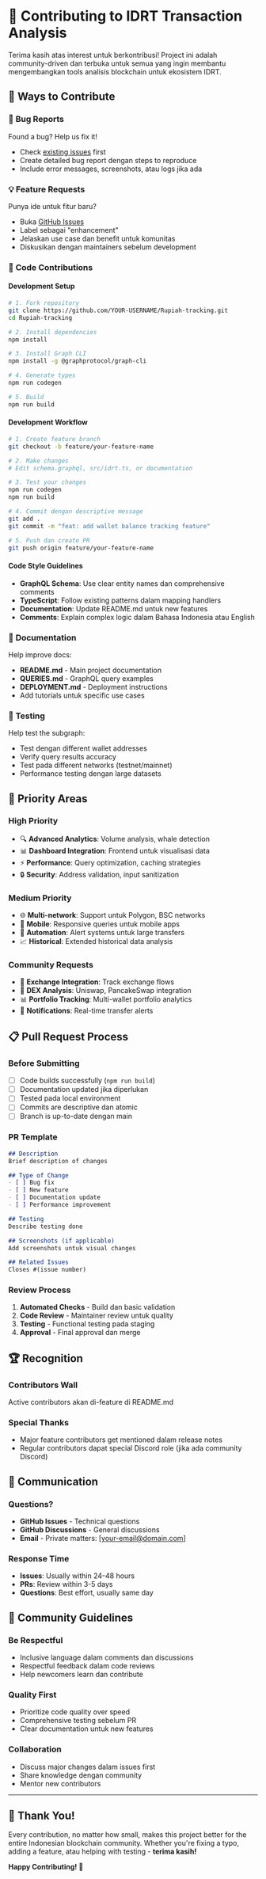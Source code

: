 # 🤝 Contributing to IDRT Transaction Analysis

Terima kasih atas interest untuk berkontribusi! Project ini adalah community-driven dan terbuka untuk semua yang ingin membantu mengembangkan tools analisis blockchain untuk ekosistem IDRT.

## 🌟 Ways to Contribute

### 🐛 **Bug Reports**
Found a bug? Help us fix it!
- Check [existing issues](https://github.com/yeheskieltame/Rupiah-tracking/issues) first
- Create detailed bug report dengan steps to reproduce
- Include error messages, screenshots, atau logs jika ada

### 💡 **Feature Requests**
Punya ide untuk fitur baru?
- Buka [GitHub Issues](https://github.com/yeheskieltame/Rupiah-tracking/issues)
- Label sebagai "enhancement"
- Jelaskan use case dan benefit untuk komunitas
- Diskusikan dengan maintainers sebelum development

### 🔧 **Code Contributions**

#### **Development Setup**
```bash
# 1. Fork repository
git clone https://github.com/YOUR-USERNAME/Rupiah-tracking.git
cd Rupiah-tracking

# 2. Install dependencies
npm install

# 3. Install Graph CLI
npm install -g @graphprotocol/graph-cli

# 4. Generate types
npm run codegen

# 5. Build
npm run build
```

#### **Development Workflow**
```bash
# 1. Create feature branch
git checkout -b feature/your-feature-name

# 2. Make changes
# Edit schema.graphql, src/idrt.ts, or documentation

# 3. Test your changes
npm run codegen
npm run build

# 4. Commit dengan descriptive message
git add .
git commit -m "feat: add wallet balance tracking feature"

# 5. Push dan create PR
git push origin feature/your-feature-name
```

#### **Code Style Guidelines**
- **GraphQL Schema**: Use clear entity names dan comprehensive comments
- **TypeScript**: Follow existing patterns dalam mapping handlers
- **Documentation**: Update README.md untuk new features
- **Comments**: Explain complex logic dalam Bahasa Indonesia atau English

### 📖 **Documentation**
Help improve docs:
- **README.md** - Main project documentation
- **QUERIES.md** - GraphQL query examples
- **DEPLOYMENT.md** - Deployment instructions
- Add tutorials untuk specific use cases

### 🧪 **Testing**
Help test the subgraph:
- Test dengan different wallet addresses
- Verify query results accuracy
- Test pada different networks (testnet/mainnet)
- Performance testing dengan large datasets

## 🎯 **Priority Areas**

### **High Priority**
- 🔍 **Advanced Analytics**: Volume analysis, whale detection
- 📊 **Dashboard Integration**: Frontend untuk visualisasi data
- ⚡ **Performance**: Query optimization, caching strategies
- 🔒 **Security**: Address validation, input sanitization

### **Medium Priority**
- 🌐 **Multi-network**: Support untuk Polygon, BSC networks
- 📱 **Mobile**: Responsive queries untuk mobile apps
- 🤖 **Automation**: Alert systems untuk large transfers
- 📈 **Historical**: Extended historical data analysis

### **Community Requests**
- 🏦 **Exchange Integration**: Track exchange flows
- 💱 **DEX Analysis**: Uniswap, PancakeSwap integration
- 📊 **Portfolio Tracking**: Multi-wallet portfolio analytics
- 🔔 **Notifications**: Real-time transfer alerts

## 📋 **Pull Request Process**

### **Before Submitting**
- [ ] Code builds successfully (`npm run build`)
- [ ] Documentation updated jika diperlukan
- [ ] Tested pada local environment
- [ ] Commits are descriptive dan atomic
- [ ] Branch is up-to-date dengan main

### **PR Template**
```markdown
## Description
Brief description of changes

## Type of Change
- [ ] Bug fix
- [ ] New feature
- [ ] Documentation update
- [ ] Performance improvement

## Testing
Describe testing done

## Screenshots (if applicable)
Add screenshots untuk visual changes

## Related Issues
Closes #(issue number)
```

### **Review Process**
1. **Automated Checks** - Build dan basic validation
2. **Code Review** - Maintainer review untuk quality
3. **Testing** - Functional testing pada staging
4. **Approval** - Final approval dan merge

## 🏆 **Recognition**

### **Contributors Wall**
Active contributors akan di-feature di README.md

### **Special Thanks**
- Major feature contributors get mentioned dalam release notes
- Regular contributors dapat special Discord role (jika ada community Discord)

## 💬 **Communication**

### **Questions?**
- **GitHub Issues** - Technical questions
- **GitHub Discussions** - General discussions
- **Email** - Private matters: [your-email@domain.com]

### **Response Time**
- **Issues**: Usually within 24-48 hours
- **PRs**: Review within 3-5 days
- **Questions**: Best effort, usually same day

## 🤗 **Community Guidelines**

### **Be Respectful**
- Inclusive language dalam comments dan discussions
- Respectful feedback dalam code reviews
- Help newcomers learn dan contribute

### **Quality First**
- Prioritize code quality over speed
- Comprehensive testing sebelum PR
- Clear documentation untuk new features

### **Collaboration**
- Discuss major changes dalam issues first
- Share knowledge dengan community
- Mentor new contributors

---

## 🙏 **Thank You!**

Every contribution, no matter how small, makes this project better for the entire Indonesian blockchain community. Whether you're fixing a typo, adding a feature, atau helping with testing - **terima kasih!**

**Happy Contributing! 🚀**
